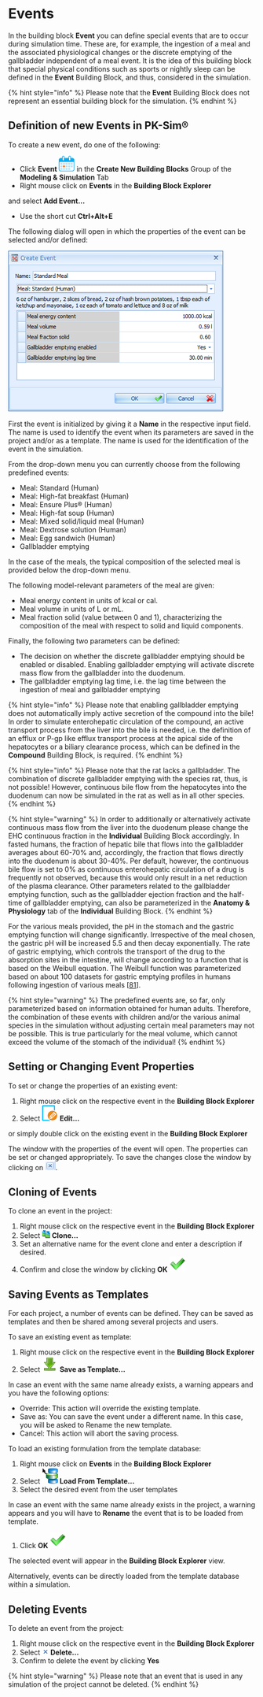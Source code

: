 # Events

In the building block **Event** you can define special events that are to occur during simulation time. These are, for example, the ingestion of a meal and the associated physiological changes or the discrete emptying of the gallbladder independent of a meal event. It is the idea of this building block that special physical conditions such as sports or nightly sleep can be defined in the **Event** Building Block, and thus, considered in the simulation.

{% hint style="info" %}
Please note that the **Event** Building Block does not represent an essential building block for the simulation.
{% endhint %}

## Definition of new Events in PK-Sim®‌

To create a new event, do one of the following:

* Click **Event** ![Image](../../.gitbook/assets/event-32x32.png) in the **Create New Building Blocks** Group of the **Modeling & Simulation** Tab
* Right mouse click on **Events** in the **Building Block Explorer**

and select **Add Event...**

* Use the short cut **Ctrl+Alt+E**

The following dialog will open in which the properties of the event can be selected and/or defined:

![Create Event dialog \(with properties of a standard meal for humans\)](../../.gitbook/assets/pksim_event_newevent.png)

First the event is initialized by giving it a **Name** in the respective input field. The name is used to identify the event when its parameters are saved in the project and/or as a template. The name is used for the identification of the event in the simulation.

From the drop-down menu you can currently choose from the following predefined events:

* Meal: Standard \(Human\)
* Meal: High-fat breakfast \(Human\)
* Meal: Ensure Plus® \(Human\)
* Meal: High-fat soup \(Human\)
* Meal: Mixed solid/liquid meal \(Human\)
* Meal: Dextrose solution \(Human\)
* Meal: Egg sandwich \(Human\)
* Gallbladder emptying

In the case of the meals, the typical composition of the selected meal is provided below the drop-down menu.

The following model-relevant parameters of the meal are given:

* Meal energy content in units of kcal or cal.
* Meal volume in units of L or mL.
* Meal fraction solid \(value between 0 and 1\), characterizing the composition of the meal with respect to solid and liquid components.

Finally, the following two parameters can be defined:

* The decision on whether the discrete gallbladder emptying should be enabled or disabled. Enabling gallbladder emptying will activate discrete mass flow from the gallbladder into the duodenum.
* The gallbladder emptying lag time, i.e. the lag time between the ingestion of meal and gallbladder emptying

{% hint style="info" %}
Please note that enabling gallbladder emptying does not automatically imply active secretion of the compound into the bile! In order to simulate enterohepatic circulation of the compound, an active transport process from the liver into the bile is needed, i.e. the definition of an efflux or P-gp like efflux transport process at the apical side of the hepatocytes or a biliary clearance process, which‌ can be defined in the **Compound** Building Block, is required.
{% endhint %}

{% hint style="info" %}
Please note that the rat lacks a gallbladder. The combination of discrete gallbladder emptying with the species rat, thus, is not possible! However, continuous bile flow from the hepatocytes into the duodenum can now be simulated in the rat as well as in all other species.
{% endhint %}

{% hint style="warning" %}
In order to additionally or alternatively activate continuous mass flow from the liver into the duodenum please change the EHC continuous fraction in the **Individual** Building Block accordingly. In fasted humans, the fraction of hepatic bile that flows into the gallbladder averages about 60-70% and, accordingly, the fraction that flows directly into the duodenum is about 30-40%. Per default, however, the continuous bile flow is set to 0% as continuous enterohepatic circulation of a drug is frequently not observed, because this would only result in a net reduction of the plasma clearance. Other parameters related to the gallbladder emptying function, such as the gallbladder ejection fraction and the half-time of gallbladder emptying, can also be parameterized in the **Anatomy & Physiology** tab of the **Individual** Building Block.
{% endhint %}

For the various meals provided, the pH in the stomach and the gastric emptying function will change significantly. Irrespective of the meal chosen, the gastric pH will be increased 5.5 and then decay exponentially. The rate of gastric emptying, which controls the transport of the drug to the absorption sites in the intestine, will change according to a function that is based on the Weibull equation. The Weibull function was parameterized based on about 100 datasets for gastric emptying profiles in humans following ingestion of various meals \[[81](../../references/references.md#81)\].

{% hint style="warning" %}
The predefined events are, so far, only parameterized based on information obtained for human adults. Therefore, the combination of these events with children and/or the various animal species in the simulation without adjusting certain meal parameters may not be possible. This is true particularly for the meal volume, which cannot exceed the volume of the stomach of the individual!
{% endhint %}

## Setting or Changing Event Properties‌

To set or change the properties of an existing event:

1. Right mouse click on the respective event in the **Building Block Explorer**
2. Select ![Image](../../.gitbook/assets/edit-32x32.png) **Edit...**

or simply double click on the existing event in the **Building Block Explorer**

The window with the properties of the event will open. The properties can be set or changed appropriately. To save the changes close the window by clicking on ![Image](../../.gitbook/assets/closewindow.png).

## Cloning of Events‌

To clone an event in the project:

1. Right mouse click on the respective event in the **Building Block Explorer**
2. Select ![Image](../../.gitbook/assets/clone.png) **Clone...**
3. Set an alternative name for the event clone and enter a description if desired.
4. Confirm and close the window by clicking **OK** ![Image](../../.gitbook/assets/ok.png)

## Saving Events as Templates‌

For each project, a number of events can be defined. They can be saved as templates and then be shared among several projects and users.

To save an existing event as template:

1. Right mouse click on the respective event in the **Building Block Explorer**
2. Select ![Image](../../.gitbook/assets/saveastemplate.png) **Save as Template...**

In case an event with the same name already exists, a warning appears and you have the following options:

* Override: This action will override the existing template.
* Save as: You can save the event under a different name. In this case, you will be asked to Rename the new template.
* Cancel: This action will abort the saving process.

To load an existing formulation from the template database:‌‌

1. Right mouse click on **Events** in the **Building Block Explorer**
2. Select ![Image](../../.gitbook/assets/loadfromtemplate.png) **Load From Template...**
3. Select the desired event from the user templates

In case an event with the same name already exists in the project, a warning appears and you will have to **Rename** the event that is to be loaded from template.

1. Click **OK** ![Image](../../.gitbook/assets/ok.png)

The selected event will appear in the **Building Block Explorer** view.

Alternatively, events can be directly loaded from the template database within a simulation.

## Deleting Events‌

To delete an event from the project:

1. Right mouse click on the respective event in the **Building Block Explorer**
2. Select ![Image](../../.gitbook/assets/delete.png) **Delete...**
3. Confirm to delete the event by clicking **Yes**

{% hint style="warning" %}
Please note that an event that is used in any simulation of the project cannot be deleted.
{% endhint %}

